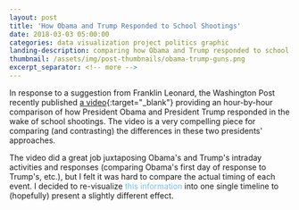 ```yaml
---
layout: post
title: 'How Obama and Trump Responded to School Shootings'
date: 2018-03-03 05:00:00
categories: data visualization project politics graphic
landing-description: comparing how Obama and Trump responded to school shootings
thumbnail: /assets/img/post-thumbnails/obama-trump-guns.png
excerpt_separator: <!-- more -->
---
```


In response to a suggestion from Franklin Leonard, the Washington Post recently published [a video](https://www.youtube.com/watch?v=uHrvODeA8-E){:target="_blank"} providing an hour-by-hour comparison of how President Obama and President Trump responded in the wake of school shootings. The video is a very compelling piece for comparing (and contrasting) the differences in these two presidents' approaches.

The video did a great job juxtaposing Obama's and Trump's intraday activities and responses (comparing Obama's first day of response to Trump's, etc.), but I felt it was hard to compare the actual timing of each event. I decided to re-visualize <span id="footnote-1" class="footnote">this information</span> into one single timeline to (hopefully) present a slightly different effect.

<!-- more -->

<svg id="d3-obama-trump-gun-response">
</svg>

<style>
#d3-obama-trump-gun-response {
    width: 100%;
    height: 2000px;
}

.footnote {
    color: #77bdee;
    cursor: pointer;
}

.footnote:hover {
    text-decoration: underline;
}

.jBox-Tooltip{
    font-family: 'Yantramanav', 'sans-serif';
    max-width: 300px;
}

text.header {
    font-size: 24px;
    text-anchor: middle;
}

line#center-line {
    stroke: #dadede;
    stroke-width: 2;
}

line.marker-line-day {
    stroke: #dadede;
    stroke-width: 1;
}

line.marker-line {
    stroke: #a4a4a4;
    stroke-width: 1;
}

circle.marker-circle {
    stroke: gray;
    fill: #dadede;
}

text.marker-text-day {
    font-size: 12px;
    text-anchor: middle;
}

text.time-string, text.desc-string {
    font-size: 12px;
}

.time-string.Obama, .desc-string.Obama { text-anchor: end; }
.time-string.Trump, .desc-string.Trump { text-anchor: start; }

.header.Obama, .time-string.Obama { fill: #77bdee; }
.header.Trump, .time-string.Trump { fill: #ff6e6c; }

</style>

<script>
new jBox('Tooltip', {
  attach: '#footnote-1',
  content: "I used transcribed versions of the Washington Post's chyrons for each event's time and description. Some of the descriptions were slightly edited for clarity in this alternate format. Whenever an explicit time was not given (e.g., evening), I used an approximate time."
});

var ot_gun_svg = d3.select("#d3-obama-trump-gun-response");

var margin = {top: 25, right: 15, bottom: 25, left: 15},
    width  = $('#d3-obama-trump-gun-response').width() -  margin.left - margin.right,
    height = $('#d3-obama-trump-gun-response').height() - margin.top - margin.bottom,
    is_mobile = (width >= 470 ? false : true);

var max_hour = 24 * 6 + 8;

var data = [ ];

d3.csv("/assets/data/trump-obama-gun-comp-data.csv", function(d) {
    d.time_approx = +d.time_approx;
    d.hours_into_day = +d.hours_into_day;
    d.days_since_shooting = +d.days_since_shooting;
    d.branch_offset = +d.branch_offset;
    d.first_of_day = +d.first_of_day;
    d.wrap_width = +d.wrap_width;
    d.alt_wrap_width = +d.alt_wrap_width;
    d.event_id = +d.event_id;
    return d;
}, function(error, d) {

    // add headers
    ot_gun_svg.append('text')
        .classed('header', true)
        .classed('Obama', true)
        .attr('x', margin.left + width * 1 / 4 - 10)
        .attr('y', margin.top + 7)
        .attr('wrap-width', 200)
        .attr('alt-wrap-width', 100)
        .text('Obama, Newtown');

    ot_gun_svg.append('text')
        .classed('header', true)
        .classed('Trump', true)
        .attr('x', margin.left + width * 3 / 4 + 10)
        .attr('y', margin.top + 7)
        .attr('wrap-width', 200)
        .attr('alt-wrap-width', 100)
        .text('Trump, Parkland');

    wrap(d3.selectAll('text.header'), (width > 500 ? true : false));

    // add center line
    ot_gun_svg.append('line')
        .attr('id', 'center-line')
        .attr('x1', margin.left + width / 2)
        .attr('x2', margin.left + width / 2)
        .attr('y1', margin.top)
        .attr('y2', margin.top + height);

    // for each day in timeline, add day markers
    for (var i = 0; i < max_hour; i += 24) {
        ot_gun_svg.append('line')
            .classed('marker-line-day', true)
            .attr('x1', margin.left + width * 9 / 20)
            .attr('x2', margin.left + width * 11 / 20)
            .attr('y1', margin.top  + (i / max_hour) * height)
            .attr('y2', margin.top  + (i / max_hour) * height);

        ot_gun_svg.append('rect')
            .classed('marker-text-cover-day', true)
            .attr('x', margin.left + width / 2 - 20)
            .attr('y', margin.top  + (i / max_hour) * height - 8)
            .attr('width', 40)
            .attr('height', 16)
            .style('fill', 'white');

        ot_gun_svg.append('text')
            .classed('marker-text-day', true)
            .attr('x', margin.left + width / 2)
            .attr('y', margin.top  + (i / max_hour) * height + 2)
            .text(i >= 6 * 24 ? 'Later' : 'Day ' + ((i / 24) + 1));
    }

    data = d;
    render_events(data);
});

function draw_marker_line(path) {
    for (var i = 0; i < path.length - 1; i++) {
        ot_gun_svg.append('line')
            .classed('marker-line', true)
            .attr('x1', path[i][0])
            .attr('x2', path[i + 1][0])
            .attr('y1', path[i][1])
            .attr('y2', path[i + 1][1]);
    }
}

function render_events(d) { 
    for (var i = 0; i < d.length; i++) {
        var time_str = "",
            branch_h = margin.top + ((24 * d[i].days_since_shooting + d[i].hours_into_day) / max_hour) * height,
            branch_w = margin.left + width / 2 + (width * (3 + d[i].branch_offset) / 20) * (d[i].obama_trump == "Obama" ? -1 : 1),
            marker_line_path = [[margin.left + width / 2, branch_h], [branch_w, branch_h]];

        // parse time string
        var time_str = "";
        if (d[i].days_since_shooting == 6) {
            time_str == "";
        } else if (d[i].first_of_day == 1) {
            if (d[i].time_approx == 1 && d[i].alt_time_desc.length > 0) time_str = d[i].date + ", " + d[i].alt_time_desc;
            else if (d[i].time_approx == 1) time_str = d[i].date;
            else time_str = d[i].date + ", " + d[i].time;
        } else {
            if (d[i].time_approx == 1 && d[i].alt_time_desc.length > 0) time_str = d[i].alt_time_desc;
            else if (d[i].time_approx == 1) time_str = d[i].date;
            else time_str = d[i].time;
        }

        // adjust branch placement if mobile
        if (is_mobile) {
            if (d[i].event_id == 1) {
                marker_line_path = [[margin.left + width / 2, branch_h],
                                    [margin.left + width / 2 - 20, branch_h],
                                    [margin.left + width / 2 - 20, branch_h - 60],
                                    [margin.left + width * 1.25 / 4, branch_h - 60]];
            } else if (d[i].event_id == 2) {
                marker_line_path = [[margin.left + width / 2, branch_h],
                                    [margin.left + width * .8 / 4, branch_h]]
            } else if (d[i].event_id == 5) {
                marker_line_path = [[margin.left + width / 2, branch_h],
                                    [margin.left + width / 2 - 20, branch_h],
                                    [margin.left + width / 2 - 20, branch_h - 60],
                                    [margin.left + width * 1.5 / 4, branch_h - 60]];
            } else if (d[i].event_id == 7) {
                marker_line_path = [[margin.left + width / 2, branch_h],
                                    [margin.left + width / 2 - 20, branch_h],
                                    [margin.left + width / 2 - 20, branch_h - 60],
                                    [margin.left + width * 1.25 / 4, branch_h - 60]];
            } else if (d[i].event_id == 12) {
                marker_line_path = [[margin.left + width / 2, branch_h],
                                    [margin.left + width / 2 + 20, branch_h],
                                    [margin.left + width / 2 + 20, branch_h - 80],
                                    [margin.left + width * 2.6 / 4, branch_h - 80]];
            } else if (d[i].event_id == 14) { 
                marker_line_path = [[margin.left + width / 2, branch_h],
                                    [margin.left + width / 2 + 30, branch_h],
                                    [margin.left + width / 2 + 30, branch_h - 100],
                                    [margin.left + width * 2.95 / 4, branch_h - 100]];
            } else if (d[i].event_id == 16) { 
                marker_line_path = [[margin.left + width / 2, branch_h],
                                    [margin.left + width / 2 + 15, branch_h],
                                    [margin.left + width / 2 + 15, branch_h + 40],
                                    [margin.left + width * 2.35 / 4, branch_h + 40]];
            } else if (d[i].event_id == 19) {
                marker_line_path = [[margin.left + width / 2, branch_h],
                                    [margin.left + width / 2 + 30, branch_h],
                                    [margin.left + width / 2 + 30, branch_h - 90],
                                    [margin.left + width * 2.7 / 4, branch_h - 90]];
            } else if (d[i].event_id == 20) {
                marker_line_path = [[margin.left + width / 2, branch_h],
                                    [margin.left + width / 2 + 40, branch_h],
                                    [margin.left + width / 2 + 40, branch_h + 70],
                                    [margin.left + width * 3.2 / 4, branch_h + 70]];
            } else if (d[i].event_id == 21) {
                marker_line_path = [[margin.left + width / 2, branch_h],
                                    [margin.left + width / 2 + 10, branch_h],
                                    [margin.left + width / 2 + 10, branch_h + 55],
                                    [margin.left + width * 2.35 / 4, branch_h + 55]];
            }
        }

        // draw branch
        draw_marker_line(marker_line_path);

        // place time description
        ot_gun_svg.append('text')
            .classed('time-string', true)
            .classed(d[i].obama_trump, true)
            .attr('x', marker_line_path[marker_line_path.length - 1][0] + (d[i].obama_trump == "Obama" ? -5 : 5))
            .attr('y', marker_line_path[marker_line_path.length - 1][1] + 3)
            .text(time_str);

        // place marker circle
        ot_gun_svg.append('circle')
            .classed('marker-circle', true)
            .attr('r', 3.5)
            .attr('cx', margin.left + width / 2)
            .attr('cy', branch_h);

        // place description
        ot_gun_svg.append('text')
            .classed('desc-string', true)
            .classed(d[i].obama_trump, true)
            .attr('x', marker_line_path[marker_line_path.length - 1][0] + (d[i].obama_trump == "Obama" ? -5 : 5))
            .attr('y', marker_line_path[marker_line_path.length - 1][1] + (d[i].days_since_shooting < 6 ? 18 : 3))
            .attr('wrap-width', d[i].wrap_width)
            .attr('alt-wrap-width', d[i].alt_wrap_width)
            .text(d[i].description);
    }

    wrap(d3.selectAll('.desc-string'), (width > 630 ? true : false));
}

function wrap(text, wide) {
    text.each(function() {
        var text = d3.select(this),
            words = text.text().split(/\s+/).reverse(),
            word,
            line = [],
            lineNumber = 0,
            lineHeight = 1.1, // ems
            x = text.attr("x"),
            y = text.attr("y"),
            ww = (wide ? text.attr("wrap-width") : text.attr("alt-wrap-width")),
            dy = 0,
            tspan = text.text(null).append("tspan").attr("x", x).attr("y", y).attr("dy", dy + "em");
        while (word = words.pop()) {
            line.push(word);
            tspan.text(line.join(" "));
            if (tspan.node().getComputedTextLength() > ww) {
                line.pop();
                tspan.text(line.join(" "));
                line = [word];
                tspan = text.append("tspan").attr("x", x).attr("y", y).attr("dy", ++lineNumber * lineHeight + dy + "em").text(word);
            }
        }
    });
}

$(window).resize(function() {
    width = $('#d3-obama-trump-gun-response').width() -  margin.left - margin.right;
    
    // move over headers, center line,  and day markers
    d3.select('.header.Obama').attr('x', margin.left + width * 1 / 4);
    d3.select('.header.Trump').attr('x', margin.left + width * 3 / 4);

    if (width >= 470) {
        d3.select('.header.Obama').text("Obama, Newton");
        d3.select('.header.Trump').text("Trump, Parkland");
    } else if (width < 470) {
        d3.select('.header.Obama').text("Obama");
        d3.select('.header.Trump').text("Trump");
    }

    d3.select('#center-line').attr('x1', margin.left + width / 2).attr('x2', margin.left + width / 2);

    d3.selectAll('.marker-line-day').attr('x1', margin.left + width * 9 / 20).attr('x2', margin.left + width * 11 / 20);

    d3.selectAll('.marker-text-cover-day').attr('x', margin.left + width / 2 - 20);

    d3.selectAll('.marker-text-day').attr('x', margin.left + width / 2);

    // re-render events
    d3.selectAll('.marker-line, .marker-circle, .time-string, .desc-string').remove();
    render_events(data);

    // if under 470, enter mobile view
    if (width < 470 & is_mobile == false) {
        is_mobile = true;
    } else if (width >= 470 & is_mobile == true) {
        is_mobile = false;
    }
});
</script>